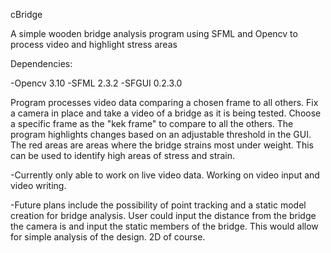 cBridge

A simple wooden bridge analysis program using SFML and Opencv to process video and highlight stress areas

Dependencies:

 -Opencv 3.10
 -SFML 2.3.2 
 -SFGUI 0.2.3.0

Program processes video data comparing a chosen frame to all others. Fix a camera in place and take a video of a bridge as it is being tested. Choose a specific frame as the "kek frame" to compare to all the others. The program highlights changes based on an adjustable threshold in the GUI. The red areas are areas where the bridge strains most under weight. This can be used to identify high areas of stress and strain. 

-Currently only able to work on live video data. Working on video input and video writing. 

-Future plans include the possibility of point tracking and a static model creation for bridge analysis. User could input the distance from the bridge the camera is and input the static members of the bridge. This would allow for simple analysis of the design. 2D of course.

